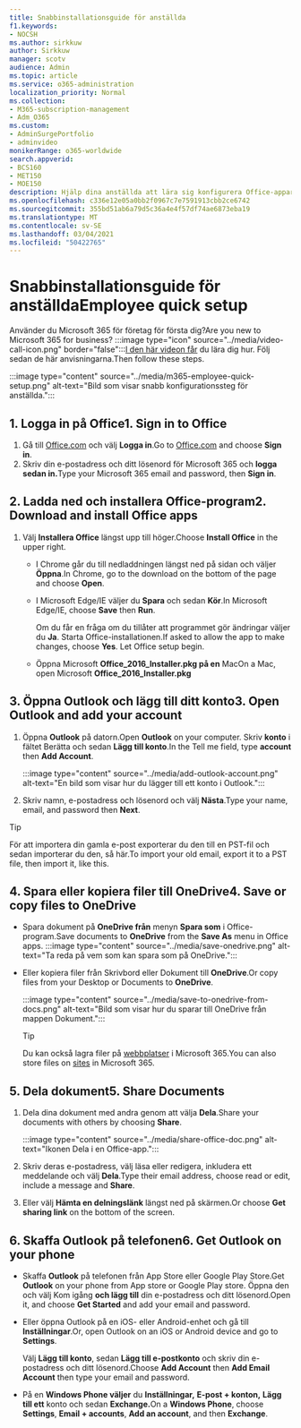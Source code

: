 ```yaml
---
title: Snabbinstallationsguide för anställda
f1.keywords:
- NOCSH
ms.author: sirkkuw
author: Sirkkuw
manager: scotv
audience: Admin
ms.topic: article
ms.service: o365-administration
localization_priority: Normal
ms.collection:
- M365-subscription-management
- Adm_O365
ms.custom:
- AdminSurgePortfolio
- adminvideo
monikerRange: o365-worldwide
search.appverid:
- BCS160
- MET150
- MOE150
description: Hjälp dina anställda att lära sig konfigurera Office-appar som de får med Microsoft 365 Business Premium.
ms.openlocfilehash: c336e12e05a0bb2f0967c7e7591913cbb2ce6742
ms.sourcegitcommit: 355bd51ab6a79d5c36a4e4f57df74ae6873eba19
ms.translationtype: MT
ms.contentlocale: sv-SE
ms.lasthandoff: 03/04/2021
ms.locfileid: "50422765"
---
```

# <a name="employee-quick-setup"></a><span data-ttu-id="cf58e-103">Snabbinstallationsguide för anställda</span><span class="sxs-lookup"><span data-stu-id="cf58e-103">Employee quick setup</span></span>

<span data-ttu-id="cf58e-104">Använder du Microsoft 365 för företag för första dig?</span><span class="sxs-lookup"><span data-stu-id="cf58e-104">Are you new to Microsoft 365 for business?</span></span> :::image type="icon" source="../media/video-call-icon.png" border="false":::[I den här videon får](https://support.microsoft.com/office/d6466f0d-5d13-464a-adcb-00906ae87029) du lära dig hur. <span data-ttu-id="cf58e-106">Följ sedan de här anvisningarna.</span><span class="sxs-lookup"><span data-stu-id="cf58e-106">Then follow these steps.</span></span>

:::image type="content" source="../media/m365-employee-quick-setup.png" alt-text="Bild som visar snabb konfigurationssteg för anställda.":::

## <a name="1-sign-in-to-office"></a><span data-ttu-id="cf58e-108">1. Logga in på Office</span><span class="sxs-lookup"><span data-stu-id="cf58e-108">1. Sign in to Office</span></span>

1. <span data-ttu-id="cf58e-109">Gå till [Office.com](https://office.com) och välj **Logga in**.</span><span class="sxs-lookup"><span data-stu-id="cf58e-109">Go to [Office.com](https://office.com) and choose **Sign in**.</span></span>
1. <span data-ttu-id="cf58e-110">Skriv din e-postadress och ditt lösenord för Microsoft 365 och **logga sedan in.**</span><span class="sxs-lookup"><span data-stu-id="cf58e-110">Type your Microsoft 365 email and password, then **Sign in**.</span></span>

## <a name="2-download-and-install-office-apps"></a><span data-ttu-id="cf58e-111">2. Ladda ned och installera Office-program</span><span class="sxs-lookup"><span data-stu-id="cf58e-111">2. Download and install Office apps</span></span>

1. <span data-ttu-id="cf58e-112">Välj **Installera Office** längst upp till höger.</span><span class="sxs-lookup"><span data-stu-id="cf58e-112">Choose **Install Office** in the upper right.</span></span>
    - <span data-ttu-id="cf58e-113">I Chrome går du till nedladdningen längst ned på sidan och väljer **Öppna**.</span><span class="sxs-lookup"><span data-stu-id="cf58e-113">In Chrome, go to the download on the bottom of the page and choose **Open**.</span></span>
    - <span data-ttu-id="cf58e-114">I Microsoft Edge/IE väljer du **Spara** och sedan **Kör**.</span><span class="sxs-lookup"><span data-stu-id="cf58e-114">In Microsoft Edge/IE, choose **Save** then **Run**.</span></span>
    
        <span data-ttu-id="cf58e-p102">Om du får en fråga om du tillåter att programmet gör ändringar väljer du **Ja**. Starta Office-installationen.</span><span class="sxs-lookup"><span data-stu-id="cf58e-p102">If asked to allow the app to make changes, choose **Yes**. Let Office setup begin.</span></span>
    - <span data-ttu-id="cf58e-117">Öppna Microsoft **Office_2016_Installer.pkg på en** Mac</span><span class="sxs-lookup"><span data-stu-id="cf58e-117">On a Mac, open Microsoft **Office_2016_Installer.pkg**</span></span>

## <a name="3-open-outlook-and-add-your-account"></a><span data-ttu-id="cf58e-118">3. Öppna Outlook och lägg till ditt konto</span><span class="sxs-lookup"><span data-stu-id="cf58e-118">3. Open Outlook and add your account</span></span>

1. <span data-ttu-id="cf58e-119">Öppna **Outlook** på datorn.</span><span class="sxs-lookup"><span data-stu-id="cf58e-119">Open **Outlook** on your computer.</span></span> <span data-ttu-id="cf58e-120">Skriv **konto** i fältet Berätta och sedan **Lägg till konto**.</span><span class="sxs-lookup"><span data-stu-id="cf58e-120">In the Tell me field, type **account** then **Add Account**.</span></span>

    :::image type="content" source="../media/add-outlook-account.png" alt-text="En bild som visar hur du lägger till ett konto i Outlook.":::

1. <span data-ttu-id="cf58e-122">Skriv namn, e-postadress och lösenord och välj **Nästa**.</span><span class="sxs-lookup"><span data-stu-id="cf58e-122">Type your name, email, and password then **Next**.</span></span>

> [!TIP]
> <span data-ttu-id="cf58e-123">För att importera din gamla e-post exporterar du den till en PST-fil och sedan importerar du den, så här.</span><span class="sxs-lookup"><span data-stu-id="cf58e-123">To import your old email, export it to a PST file, then import it, like this.</span></span>

## <a name="4-save-or-copy-files-to-onedrive"></a><span data-ttu-id="cf58e-124">4. Spara eller kopiera filer till OneDrive</span><span class="sxs-lookup"><span data-stu-id="cf58e-124">4. Save or copy files to OneDrive</span></span>

- <span data-ttu-id="cf58e-125">Spara dokument på **OneDrive från** menyn **Spara som** i Office-program.</span><span class="sxs-lookup"><span data-stu-id="cf58e-125">Save documents to **OneDrive** from the **Save As** menu in Office apps.</span></span>
    :::image type="content" source="../media/save-onedrive.png" alt-text="Ta reda på vem som kan spara som på OneDrive.":::

- <span data-ttu-id="cf58e-127">Eller kopiera filer från Skrivbord eller Dokument till **OneDrive**.</span><span class="sxs-lookup"><span data-stu-id="cf58e-127">Or copy files from your Desktop or Documents to **OneDrive**.</span></span>

    :::image type="content" source="../media/save-to-onedrive-from-docs.png" alt-text="Bild som visar hur du sparar till OneDrive från mappen Dokument.":::

    > [!TIP]
    > <span data-ttu-id="cf58e-129">Du kan också lagra filer på [webbplatser](https://support.microsoft.com/office/d18d21a0-1f9f-4f6c-ac45-d52afa0a4a2e) i Microsoft 365.</span><span class="sxs-lookup"><span data-stu-id="cf58e-129">You can also store files on [sites](https://support.microsoft.com/office/d18d21a0-1f9f-4f6c-ac45-d52afa0a4a2e) in Microsoft 365.</span></span>

## <a name="5-share-documents"></a><span data-ttu-id="cf58e-130">5. Dela dokument</span><span class="sxs-lookup"><span data-stu-id="cf58e-130">5. Share Documents</span></span>

1. <span data-ttu-id="cf58e-131">Dela dina dokument med andra genom att välja **Dela**.</span><span class="sxs-lookup"><span data-stu-id="cf58e-131">Share your documents with others by choosing **Share**.</span></span>

    :::image type="content" source="../media/share-office-doc.png" alt-text="Ikonen Dela i en Office-app.":::

1. <span data-ttu-id="cf58e-133">Skriv deras e-postadress, välj läsa eller redigera, inkludera ett meddelande och välj **Dela**.</span><span class="sxs-lookup"><span data-stu-id="cf58e-133">Type their email address, choose read or edit, include a message and **Share**.</span></span>
1. <span data-ttu-id="cf58e-134">Eller välj **Hämta en delningslänk** längst ned på skärmen.</span><span class="sxs-lookup"><span data-stu-id="cf58e-134">Or choose **Get sharing link** on the bottom of the screen.</span></span>

## <a name="6-get-outlook-on-your-phone"></a><span data-ttu-id="cf58e-135">6. Skaffa Outlook på telefonen</span><span class="sxs-lookup"><span data-stu-id="cf58e-135">6. Get Outlook on your phone</span></span>

- <span data-ttu-id="cf58e-136">Skaffa **Outlook** på telefonen från App Store eller Google Play Store.</span><span class="sxs-lookup"><span data-stu-id="cf58e-136">Get **Outlook** on your phone from App store or Google Play store.</span></span> <span data-ttu-id="cf58e-137">Öppna den och välj Kom igång **och lägg till** din e-postadress och ditt lösenord.</span><span class="sxs-lookup"><span data-stu-id="cf58e-137">Open it, and choose **Get Started** and add your email and password.</span></span>
- <span data-ttu-id="cf58e-138">Eller öppna Outlook på en iOS- eller Android-enhet och gå till **Inställningar**.</span><span class="sxs-lookup"><span data-stu-id="cf58e-138">Or, open Outlook on an iOS or Android device and go to **Settings**.</span></span>

    <span data-ttu-id="cf58e-139">Välj **Lägg till konto**, sedan **Lägg till e-postkonto** och skriv din e-postadress och ditt lösenord.</span><span class="sxs-lookup"><span data-stu-id="cf58e-139">Choose **Add Account** then **Add Email Account** then type your email and password.</span></span>
- <span data-ttu-id="cf58e-140">På en **Windows Phone väljer** du **Inställningar,** **E-post + konton,** **Lägg till ett** konto och sedan **Exchange.**</span><span class="sxs-lookup"><span data-stu-id="cf58e-140">On a **Windows Phone**, choose **Settings**, **Email + accounts**, **Add an account**, and then **Exchange**.</span></span>
